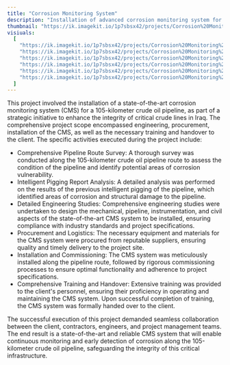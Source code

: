 ```yaml
---
title: "Corrosion Monitoring System"
description: "Installation of advanced corrosion monitoring system for 105km crude oil pipeline in Iraq. Comprehensive engineering, procurement, installation, training for strategic oil infrastructure integrity enhancement."
thumbnail: "https://ik.imagekit.io/1p7sbsx42/projects/Corrosion%20Monitoring%20System/5.webp?tr=w-800,h-1200?updatedAt=1714373063434"
visiuals:
  [
    "https://ik.imagekit.io/1p7sbsx42/projects/Corrosion%20Monitoring%20System/5.webp?tr=w-800,h-1200?updatedAt=1714373063434",
    "https://ik.imagekit.io/1p7sbsx42/projects/Corrosion%20Monitoring%20System/6.webp?tr=w-800,h-1200?updatedAt=1714373063666",
    "https://ik.imagekit.io/1p7sbsx42/projects/Corrosion%20Monitoring%20System/2.webp?tr=w-800,h-1200?updatedAt=1714373063455",
    "https://ik.imagekit.io/1p7sbsx42/projects/Corrosion%20Monitoring%20System/4.webp?tr=w-800,h-1200?updatedAt=1714373063115",
    "https://ik.imagekit.io/1p7sbsx42/projects/Corrosion%20Monitoring%20System/1.webp?tr=w-800,h-1200?updatedAt=1714373062678",
    "https://ik.imagekit.io/1p7sbsx42/projects/Corrosion%20Monitoring%20System/3.webp?tr=w-800,h-1200?updatedAt=1714373062615",
  ]
---
```


This project involved the installation of a state-of-the-art corrosion monitoring system (CMS) for a 105-kilometer crude oil pipeline, as part of a strategic initiative to enhance the integrity of critical crude lines in Iraq. The comprehensive project scope encompassed engineering, procurement, installation of the CMS, as well as the necessary training and handover to the client. The specific activities executed during the project include:

- Comprehensive Pipeline Route Survey: A thorough survey was conducted along the 105-kilometer crude oil pipeline route to assess the condition of the pipeline and identify potential areas of corrosion vulnerability.
- Intelligent Pigging Report Analysis: A detailed analysis was performed on the results of the previous intelligent pigging of the pipeline, which identified areas of corrosion and structural damage to the pipeline.
- Detailed Engineering Studies: Comprehensive engineering studies were undertaken to design the mechanical, pipeline, instrumentation, and civil aspects of the state-of-the-art CMS system to be installed, ensuring compliance with industry standards and project specifications.
- Procurement and Logistics: The necessary equipment and materials for the CMS system were procured from reputable suppliers, ensuring quality and timely delivery to the project site.
- Installation and Commissioning: The CMS system was meticulously installed along the pipeline route, followed by rigorous commissioning processes to ensure optimal functionality and adherence to project specifications.
- Comprehensive Training and Handover: Extensive training was provided to the client's personnel, ensuring their proficiency in operating and maintaining the CMS system. Upon successful completion of training, the CMS system was formally handed over to the client.

The successful execution of this project demanded seamless collaboration between the client, contractors, engineers, and project management teams. The end result is a state-of-the-art and reliable CMS system that will enable continuous monitoring and early detection of corrosion along the 105-kilometer crude oil pipeline, safeguarding the integrity of this critical infrastructure.
